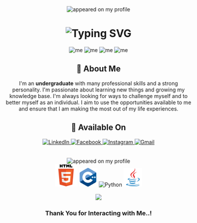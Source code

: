 <div align="center">
<img src="https://ouch-cdn2.icons8.com/NWtwLbJAXULEA03RDVPP-9dJzKycZWMwMHp4x9QHqCI/rs:fit:368:230/czM6Ly9pY29uczgu/b3VjaC1wcm9kLmFz/c2V0cy9zdmcvMTQ5/LzEzNGQ5YWM4LTlj/YTEtNDk5My04OTIz/LTdkNmYwMjZkNGE1/OC5zdmc.png" alt="appeared on my profile"  />
</div>
<div align="center">
    <h1>
        <img src="https://readme-typing-svg.herokuapp.com?font=Jetbrains+mono&size=40&duration=3000&color=33FF33&center=true&vCenter=true&width=435&lines=👋+Hey..+I'm+Behan.;This+is+my+Profile;..My+Github..;" alt="Typing SVG"/>
    </h1>
    <p>
        <img src="https://media.giphy.com/media/v1.Y2lkPTc5MGI3NjExc3h5cHlycWQxaTNoOGdkYnJua2l6OThkeGJmdncydXB6OHpuZGxmZyZlcD12MV9pbnRlcm5hbF9naWZfYnlfaWQmY3Q9Zw/VTtANKl0beDFQRLDTh/giphy.gif" alt="me" width="200" height="200" />
        <img src="https://media.giphy.com/media/v1.Y2lkPTc5MGI3NjExdndpNWdnMmxjdHc4M3p2YWpoNnFlNHJxcWoyZmZpM3c5a29ndGJhdSZlcD12MV9pbnRlcm5hbF9naWZfYnlfaWQmY3Q9Zw/CuuSHzuc0O166MRfjt/giphy.gif" alt="me" width="200" height="200" />
        <img src="https://media.giphy.com/media/v1.Y2lkPTc5MGI3NjExNWlxdm03bXpiejhodWpsM2dzMXk5bmdjcWl2aWh2bGlxY3N2YnBjeSZlcD12MV9pbnRlcm5hbF9naWZfYnlfaWQmY3Q9Zw/QHE5gWI0QjqF2/giphy.gif" alt="me" width="200" height="200" />
        <img src="https://media.giphy.com/media/v1.Y2lkPTc5MGI3NjExMm1zMHY3MXlhYWpwcjltcHllZWQwZXlvYW82aWo0NzV0ZzE3NGJpYyZlcD12MV9pbnRlcm5hbF9naWZfYnlfaWQmY3Q9Zw/i1JHRZSXO9LZZDHqii/giphy.gif" alt="me" width="200" height="200" />
    </p>
</div>


<div align="center">
    <h2>🚀 About Me</h2>
    <p>I'm an <b>undergraduate</b> with many professional skills and a strong personality. I'm passionate about learning new things and growing my knowledge base. I'm always looking for ways to challenge myself and to better myself as an individual. I aim to use the opportunities available to me and ensure that I am making the most out of my life experiences.</p>
</div>
<div align="center">
    <h2>📢 Available On</h2>
</div>

<div align="center">
    <a href="https://www.linkedin.com/in/[www.linkedin.com/in/𝑩𝒆𝒉𝒂𝒏-𝑹𝒂𝒗𝒊𝒔𝒉𝒌𝒂-3434051b7]/">
        <img src="https://img.shields.io/badge/LinkedIn-0077B5?style=for-the-badge&logo=linkedin&logoColor=white" alt="LinkedIn"/>
    </a>
    <a href="https://www.facebook.com/[https://www.facebook.com/behanravishkaperera?mibextid=ZbWKwL]/">
        <img src="https://img.shields.io/badge/Facebook-1877F2?style=for-the-badge&logo=facebook&logoColor=white" alt="Facebook"/>
    </a>
    <a href="https://www.instagram.com/[https://www.instagram.com/_behan.ravishka_?igsh=MThuMnNweTBjbmtsag==]/">
        <img src="https://img.shields.io/badge/Instagram-E4405F?style=for-the-badge&logo=instagram&logoColor=white" alt="Instagram"/>
    </a>
    <a href="behanravishka03@gmail.com">
        <img src="https://img.shields.io/badge/Gmail-D14836?style=for-the-badge&logo=gmail&logoColor=white" alt="Gmail"/>
    </a>

</div>
<br><br>
<div align="center">
<img src="https://gifdb.com/images/high/coding-skills-loading-dk68v8z0hevjpuiv.gif" alt="appeared on my profile" width="689" height="300" />
</div>
<div align="center">
    <img src="https://raw.githubusercontent.com/devicons/devicon/master/icons/html5/html5-original-wordmark.svg" width="60" height="60" alt="HTML" />
    <img src="https://raw.githubusercontent.com/devicons/devicon/master/icons/cplusplus/cplusplus-original.svg" width="50" height="50" alt="C++" />
    <img src="https://external-content.duckduckgo.com/iu/?u=https%3A%2F%2Fbrandslogos.com%2Fwp-content%2Fuploads%2Fimages%2Flarge%2Fpython-logo.png&f=1&nofb=1&ipt=983c092d7944a58f859eb1d17bc41f6b873040e1f8b8644596961916076c5b6c&ipo=images" width="50" height="50" alt="Python" />
    <img src="https://raw.githubusercontent.com/devicons/devicon/master/icons/java/java-original.svg" width="50" height="50" alt="Java" />
    <!-- Add more badges similarly -->
</div>

</br>
<div align="center">
<a href="https://visitcount.itsvg.in">
  <img src="https://visitcount.itsvg.in/api?id=Behan-Ravishka&label=Profile%20Views&color=3&icon=5&pretty=true" />
</a>
</div>
<div align="center">
    <h3><b>Thank You for Interacting with Me..!</b></h3>
</div>


<!---
Behan-Ravishka/Behan-Ravishka is a ✨ special ✨ repository because its `README.md` (this file) appears on your GitHub profile.
You can click the Preview link to take a look at your changes.
--->
